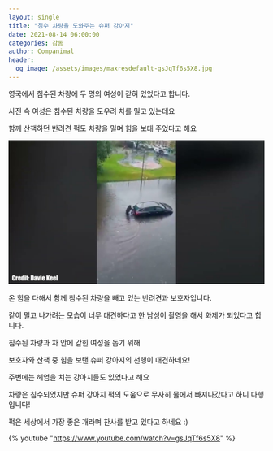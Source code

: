 ```yaml
---
layout: single
title: "침수 차량을 도와주는 슈퍼 강아지"
date: 2021-08-14 06:00:00
categories: 감동
author: Companimal
header:
  og_image: /assets/images/maxresdefault-gsJqTf6s5X8.jpg
---
```


영국에서 침수된 차량에 두 명의 여성이 갇혀 있었다고 합니다.

사진 속 여성은 침수된 차량을 도우려 차를 밀고 있는데요

함께 산책하던 반려견 퍽도 차량을 밀며 힘을 보태 주었다고 해요

![물에서 차를 미는 강아지](/assets/images/maxresdefault-gsJqTf6s5X8.jpg)

온 힘을 다해서 함께 침수된 차량을 빼고 있는 반려견과 보호자입니다.

같이 밀고 나가려는 모습이 너무 대견하다고 한 남성이 촬영을 해서 화제가 되었다고 합니다.

침수된 차량과 차 안에 갇힌 여성을 돕기 위해

보호자와 산책 중 힘을 보탠 슈퍼 강아지의 선행이 대견하네요!

주변에는 헤엄을 치는 강아지들도 있었다고 해요

차량은 침수되었지만 슈퍼 강아지 퍽의 도움으로 무사히 물에서 빠져나갔다고 하니 다행입니다!

퍽은 세상에서 가장 좋은 개라며 찬사를 받고 있다고 하네요 :)

{% youtube "https://www.youtube.com/watch?v=gsJqTf6s5X8" %}
